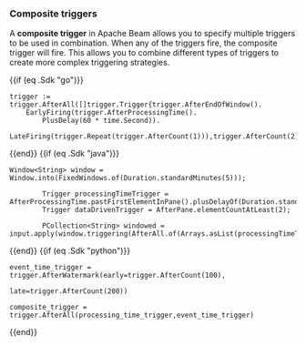 <!--
Licensed under the Apache License, Version 2.0 (the "License");
you may not use this file except in compliance with the License.
You may obtain a copy of the License at

http://www.apache.org/licenses/LICENSE-2.0

Unless required by applicable law or agreed to in writing, software
distributed under the License is distributed on an "AS IS" BASIS,
WITHOUT WARRANTIES OR CONDITIONS OF ANY KIND, either express or implied.
See the License for the specific language governing permissions and
limitations under the License.
-->

### Composite triggers

A **composite trigger** in Apache Beam allows you to specify multiple triggers to be used in combination. When any of the triggers fire, the composite trigger will fire. This allows you to combine different types of triggers to create more complex triggering strategies.

{{if (eq .Sdk "go")}}
```
trigger := trigger.AfterAll([]trigger.Trigger{trigger.AfterEndOfWindow().
	EarlyFiring(trigger.AfterProcessingTime().
		PlusDelay(60 * time.Second)).
	LateFiring(trigger.Repeat(trigger.AfterCount(1))),trigger.AfterCount(2)})
```
{{end}}
{{if (eq .Sdk "java")}}
```
Window<String> window = Window.into(FixedWindows.of(Duration.standardMinutes(5)));

        Trigger processingTimeTrigger = AfterProcessingTime.pastFirstElementInPane().plusDelayOf(Duration.standardMinutes(1));
        Trigger dataDrivenTrigger = AfterPane.elementCountAtLeast(2);

        PCollection<String> windowed = input.apply(window.triggering(AfterAll.of(Arrays.asList(processingTimeTrigger,dataDrivenTrigger))).withAllowedLateness(Duration.ZERO).accumulatingFiredPanes());
```
{{end}}
{{if (eq .Sdk "python")}}
```
event_time_trigger = trigger.AfterWatermark(early=trigger.AfterCount(100),
                                             late=trigger.AfterCount(200))

composite_trigger = trigger.AfterAll(processing_time_trigger,event_time_trigger)
```
{{end}}